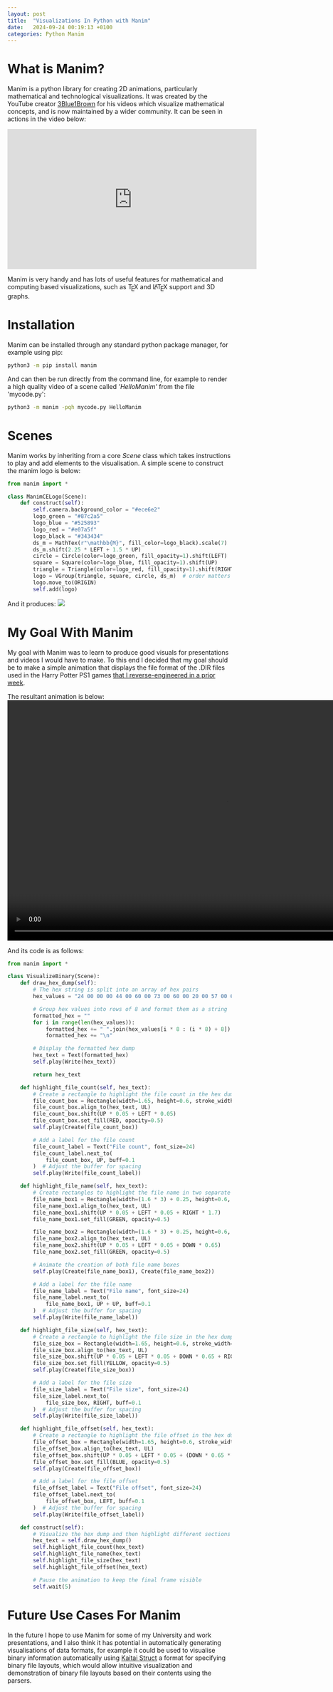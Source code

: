 ```yaml
---
layout: post
title:  "Visualizations In Python with Manim"
date:   2024-09-24 00:19:13 +0100
categories: Python Manim
---
```


<style>
.tex sub, .latex sub, .latex sup {
  text-transform: uppercase;
}

.tex sub, .latex sub {
  vertical-align: -0.5ex;
  margin-left: -0.1667em;
  margin-right: -0.125em;
}

.tex, .latex, .tex sub, .latex sub {
  font-size: 1em;
}

.latex sup {
  font-size: 0.85em;
  vertical-align: 0.15em;
  margin-left: -0.36em;
  margin-right: -0.15em;
}
</style>

# What is Manim?
Manim is a python library for creating 2D animations, particularly mathematical and technological visualizations. It was created by the YouTube creator [3Blue1Brown](https://www.youtube.com/@3blue1brown) for his videos which visualize mathematical concepts, and is now maintained by a wider community. It can be seen in actions in the video below:

<iframe width="560" height="315" src="https://www.youtube.com/embed/jsYwFizhncE?si=nIchptPphs6e6tss" title="YouTube video player" frameborder="0" allow="accelerometer; autoplay; clipboard-write; encrypted-media; gyroscope; picture-in-picture; web-share" referrerpolicy="strict-origin-when-cross-origin" allowfullscreen></iframe>

Manim is very handy and has lots of useful features for mathematical and computing based visualizations, such as <span class="tex">T<sub>e</sub>X</span> and 
<span class="latex">L<sup>a</sup>T<sub>e</sub>X</span> support and 3D graphs.

# Installation
Manim can be installed through any standard python package manager, for example using pip:
```bash
python3 -m pip install manim
```

And can then be run directly from the command line, for example to render a high quality video of a scene called *'HelloManim'* from the file 'mycode.py':
```bash
python3 -m manim -pqh mycode.py HelloManim
```


# Scenes
Manim works by inheriting from a core *Scene* class which takes instructions to play and add elements to the visualisation. A simple scene to construct the manim logo is below:
```python
from manim import *

class ManimCELogo(Scene):
    def construct(self):
        self.camera.background_color = "#ece6e2"
        logo_green = "#87c2a5"
        logo_blue = "#525893"
        logo_red = "#e07a5f"
        logo_black = "#343434"
        ds_m = MathTex(r"\mathbb{M}", fill_color=logo_black).scale(7)
        ds_m.shift(2.25 * LEFT + 1.5 * UP)
        circle = Circle(color=logo_green, fill_opacity=1).shift(LEFT)
        square = Square(color=logo_blue, fill_opacity=1).shift(UP)
        triangle = Triangle(color=logo_red, fill_opacity=1).shift(RIGHT)
        logo = VGroup(triangle, square, circle, ds_m)  # order matters
        logo.move_to(ORIGIN)
        self.add(logo)
```

And it produces:
![](https://docs.manim.community/en/stable/_images/ManimCELogo-1.png)

# My Goal With Manim
My goal with Manim was to learn to produce good visuals for presentations and videos I would have to make. To this end I decided that my goal should be to make a simple animation that displays the file format of the .DIR files used in the Harry Potter PS1 games [that I reverse-engineered in a prior week](https://fhoughton.github.io/reverse-engineering/ps1/psx/c/2024/08/10/week5-potter.html).

The resultant animation is below:
<video muted autoplay controls width="960" height="540">
    <source src="/images/manim_dirfile.mp4" type="video/mp4">
</video>

And its code is as follows:
```python
from manim import *

class VisualizeBinary(Scene):
    def draw_hex_dump(self):
        # The hex string is split into an array of hex pairs
        hex_values = "24 00 00 00 44 00 60 00 73 00 60 00 20 00 57 00 68 00 6B 00 6B 00 20 00 42 00 64 00 20 00 4C 00 6E 00 72 00 73 00 00 00 1A 00 00 00 41 00 71 00 64 00 60 00 20 00 62 00 6B 00 64 00 60 00 71 00 64 00 63 00 00 00 1C 00".split(" ")

        # Group hex values into rows of 8 and format them as a string
        formatted_hex = ""
        for i in range(len(hex_values)):
            formatted_hex += " ".join(hex_values[i * 8 : (i * 8) + 8])
            formatted_hex += "\n"

        # Display the formatted hex dump
        hex_text = Text(formatted_hex)
        self.play(Write(hex_text))

        return hex_text

    def highlight_file_count(self, hex_text):
        # Create a rectangle to highlight the file count in the hex dump
        file_count_box = Rectangle(width=1.65, height=0.6, stroke_width=0)
        file_count_box.align_to(hex_text, UL)
        file_count_box.shift(UP * 0.05 + LEFT * 0.05)
        file_count_box.set_fill(RED, opacity=0.5)
        self.play(Create(file_count_box))

        # Add a label for the file count
        file_count_label = Text("File count", font_size=24)
        file_count_label.next_to(
            file_count_box, UP, buff=0.1
        )  # Adjust the buffer for spacing
        self.play(Write(file_count_label))

    def highlight_file_name(self, hex_text):
        # Create rectangles to highlight the file name in two separate locations
        file_name_box1 = Rectangle(width=(1.6 * 3) + 0.25, height=0.6, stroke_width=0)
        file_name_box1.align_to(hex_text, UL)
        file_name_box1.shift(UP * 0.05 + LEFT * 0.05 + RIGHT * 1.7)
        file_name_box1.set_fill(GREEN, opacity=0.5)

        file_name_box2 = Rectangle(width=(1.6 * 3) + 0.25, height=0.6, stroke_width=0)
        file_name_box2.align_to(hex_text, UL)
        file_name_box2.shift(UP * 0.05 + LEFT * 0.05 + DOWN * 0.65)
        file_name_box2.set_fill(GREEN, opacity=0.5)

        # Animate the creation of both file name boxes
        self.play(Create(file_name_box1), Create(file_name_box2))

        # Add a label for the file name
        file_name_label = Text("File name", font_size=24)
        file_name_label.next_to(
            file_name_box1, UP + UP, buff=0.1
        )  # Adjust the buffer for spacing
        self.play(Write(file_name_label))

    def highlight_file_size(self, hex_text):
        # Create a rectangle to highlight the file size in the hex dump
        file_size_box = Rectangle(width=1.65, height=0.6, stroke_width=0)
        file_size_box.align_to(hex_text, UL)
        file_size_box.shift(UP * 0.05 + LEFT * 0.05 + DOWN * 0.65 + RIGHT * 5.1)
        file_size_box.set_fill(YELLOW, opacity=0.5)
        self.play(Create(file_size_box))

        # Add a label for the file size
        file_size_label = Text("File size", font_size=24)
        file_size_label.next_to(
            file_size_box, RIGHT, buff=0.1
        )  # Adjust the buffer for spacing
        self.play(Write(file_size_label))

    def highlight_file_offset(self, hex_text):
        # Create a rectangle to highlight the file offset in the hex dump
        file_offset_box = Rectangle(width=1.65, height=0.6, stroke_width=0)
        file_offset_box.align_to(hex_text, UL)
        file_offset_box.shift(UP * 0.05 + LEFT * 0.05 + (DOWN * 0.65 * 2))
        file_offset_box.set_fill(BLUE, opacity=0.5)
        self.play(Create(file_offset_box))

        # Add a label for the file offset
        file_offset_label = Text("File offset", font_size=24)
        file_offset_label.next_to(
            file_offset_box, LEFT, buff=0.1
        )  # Adjust the buffer for spacing
        self.play(Write(file_offset_label))

    def construct(self):
        # Visualize the hex dump and then highlight different sections
        hex_text = self.draw_hex_dump()
        self.highlight_file_count(hex_text)
        self.highlight_file_name(hex_text)
        self.highlight_file_size(hex_text)
        self.highlight_file_offset(hex_text)

        # Pause the animation to keep the final frame visible
        self.wait(5)
```

# Future Use Cases For Manim
In the future I hope to use Manim for some of my University and work presentations, and I also think it has potential in automatically generating visualisations of data formats, for example it could be used to visualise binary information automatically using [Kaitai Struct](https://kaitai.io/) a format for specifying binary file layouts, which would allow intuitive visualization and demonstration of binary file layouts based on their contents using the parsers.
